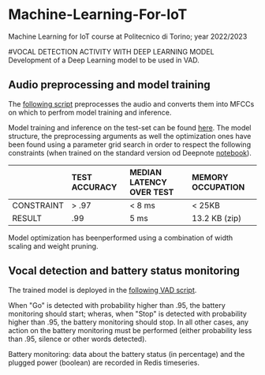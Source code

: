 # Machine-Learning-For-IoT
Machine Learning for IoT course at Politecnico di Torino; year 2022/2023

#VOCAL DETECTION ACTIVITY WITH DEEP LEARNING MODEL
Development of a Deep Learning model to be used in VAD.
## Audio preprocessing and model training
The [following script](https://github.com/AlessiaLeclercq/Machine-Learning-For-IoT/blob/main/preprocessing.py) preprocesses the audio and converts them into MFCCs on which to perfrom model training and inference. 

Model training and inference on the test-set can be found [here](https://github.com/AlessiaLeclercq/Machine-Learning-For-IoT/blob/main/training.ipynb). The model structure, the preprocessing arguments as well the optimization ones have been found using a parameter grid search in order to respect the following constraints (when trained on the standard version od Deepnote [notebook](https://github.com/AlessiaLeclercq/Machine-Learning-For-IoT/blob/main/testing.ipynb)). 

|  | TEST ACCURACY |  MEDIAN LATENCY OVER TEST | MEMORY OCCUPATION |
|:-------|:-------|:--------|:--------|
|  CONSTRAINT| > .97    |  < 8 ms     | < 25KB |
|  RESULT | .99 | 5 ms | 13.2 KB (zip) |

Model optimization has beenperformed using a combination of width scaling and weight pruning. 

## Vocal detection and battery status monitoring 
The trained model is deployed in the [following VAD script](https://github.com/AlessiaLeclercq/Machine-Learning-For-IoT/blob/main/VAD.py). 

When "Go" is detected with probability higher than .95, the battery monitoring should start; wheras, when "Stop" is detected with probability higher than .95, the battery monitoring should stop. In all other cases, any action on the battery monitoring must be performed (either probability less than .95, silence or other words detected). 

Battery monitoring: data about the battery status (in percentage) and the plugged power (boolean) are recorded in Redis timeseries.
